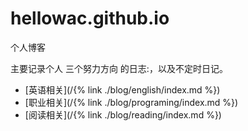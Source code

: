 # hellowac.github.io
个人博客

主要记录个人 三个努力方向 的日志:，以及不定时日记。

- [英语相关](/{% link ./blog/english/index.md %})
- [职业相关](/{% link ./blog/programing/index.md %})
- [阅读相关](/{% link ./blog/reading/index.md %})



